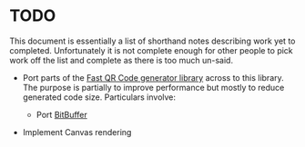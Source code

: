 # TODO

This document is essentially a list of shorthand notes describing work yet to completed.
Unfortunately it is not complete enough for other people to pick work off the list and
complete as there is too much un-said.

* Port parts of the [Fast QR Code generator library](https://www.nayuki.io/page/fast-qr-code-generator-library)
  across to this library. The purpose is partially to improve performance but mostly to reduce generated code
  size. Particulars involve:
  - Port [BitBuffer](https://github.com/nayuki/Fast-QR-Code-generator/blob/master/src/io/nayuki/fastqrcodegen/BitBuffer.java)

* Implement Canvas rendering
